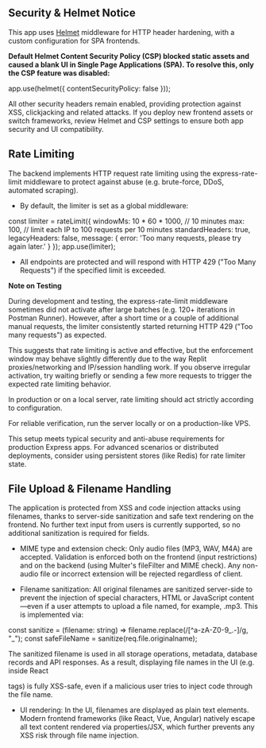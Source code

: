 ## Security & Helmet Notice

This app uses [Helmet](https://helmetjs.github.io/) middleware for HTTP header hardening, with a custom configuration for SPA frontends.

**Default Helmet Content Security Policy (CSP) blocked static assets and caused a blank UI in Single Page Applications (SPA). To resolve this, only the CSP feature was disabled:**

app.use(helmet({ contentSecurityPolicy: false }));


All other security headers remain enabled, providing protection against XSS, clickjacking and related attacks. If you deploy new frontend assets or switch frameworks, review Helmet and CSP settings to ensure both app security and UI compatibility.

## Rate Limiting
The backend implements HTTP request rate limiting using the express-rate-limit middleware to protect against abuse (e.g. brute-force, DDoS, automated scraping).

- By default, the limiter is set as a global middleware:

const limiter = rateLimit({
  windowMs: 10 * 60 * 1000, // 10 minutes
  max: 100,                  // limit each IP to 100 requests per 10 minutes
  standardHeaders: true,
  legacyHeaders: false,
  message: { error: 'Too many requests, please try again later.' }
});
app.use(limiter);

- All endpoints are protected and will respond with HTTP 429 ("Too Many Requests") if the specified limit is exceeded.

**Note on Testing**

During development and testing, the express-rate-limit middleware sometimes did not activate after large batches (e.g. 120+ iterations in Postman Runner). However, after a short time or a couple of additional manual requests, the limiter consistently started returning HTTP 429 ("Too many requests") as expected.

This suggests that rate limiting is active and effective, but the enforcement window may behave slightly differently due to the way Replit proxies/networking and IP/session handling work. If you observe irregular activation, try waiting briefly or sending a few more requests to trigger the expected rate limiting behavior.  

In production or on a local server, rate limiting should act strictly according to configuration.

For reliable verification, run the server locally or on a production-like VPS.

This setup meets typical security and anti-abuse requirements for production Express apps. For advanced scenarios or distributed deployments, consider using persistent stores (like Redis) for rate limiter state.

## File Upload & Filename Handling

The application is protected from XSS and code injection attacks using filenames, thanks to server-side sanitization and safe text rendering on the frontend. No further text input from users is currently supported, so no additional sanitization is required for fields.

- MIME type and extension check:
Only audio files (MP3, WAV, M4A) are accepted. Validation is enforced both on the frontend (input restrictions) and on the backend (using Multer's fileFilter and MIME check). Any non-audio file or incorrect extension will be rejected regardless of client.

- Filename sanitization:
All original filenames are sanitized server-side to prevent the injection of special characters, HTML or JavaScript content—even if a user attempts to upload a file named, for example, <script>alert(1)</script>.mp3.
This is implemented via:

const sanitize = (filename: string) => filename.replace(/[^a-zA-Z0-9_\.\-]/g, "_");
const safeFileName = sanitize(req.file.originalname);

The sanitized filename is used in all storage operations, metadata, database records and API responses. As a result, displaying file names in the UI (e.g. inside React <p> tags) is fully XSS-safe, even if a malicious user tries to inject code through the file name.

- UI rendering:
In the UI, filenames are displayed as plain text elements. Modern frontend frameworks (like React, Vue, Angular) natively escape all text content rendered via properties/JSX, which further prevents any XSS risk through file name injection.
